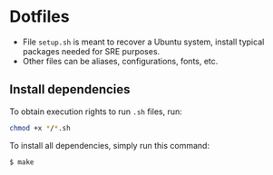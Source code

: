 # Dotfiles

- File `setup.sh` is meant to recover a Ubuntu system, install typical packages needed for SRE purposes.
- Other files can be aliases, configurations, fonts, etc.

## Install dependencies

To obtain execution rights to run `.sh` files, run:
```bash
chmod +x */*.sh
```

To install all dependencies, simply run this command:
```bash
$ make
```
